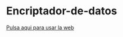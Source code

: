 # Encriptador-de-datos

<p style="text-align: center><b>Puedes mandar mensajes encriptados y que otros los desencripten usando esta web:</b></p>
  <p style="text-align: center; background-color: aqua; border-radius: 10px; border: 5px solid black;"><a href="https://lionelstaricoff.github.io/Encriptador-de-datos/" target="_blank">Pulsa aqui para usar la web</a></p>



